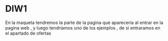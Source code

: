# DIW1

En la maqueta tendremos la parte de la pagina que apareceria al entrar en la pagina web , y luego tendriamos uno de los ejemplos , de si entraramos en el apartado de ofertas
